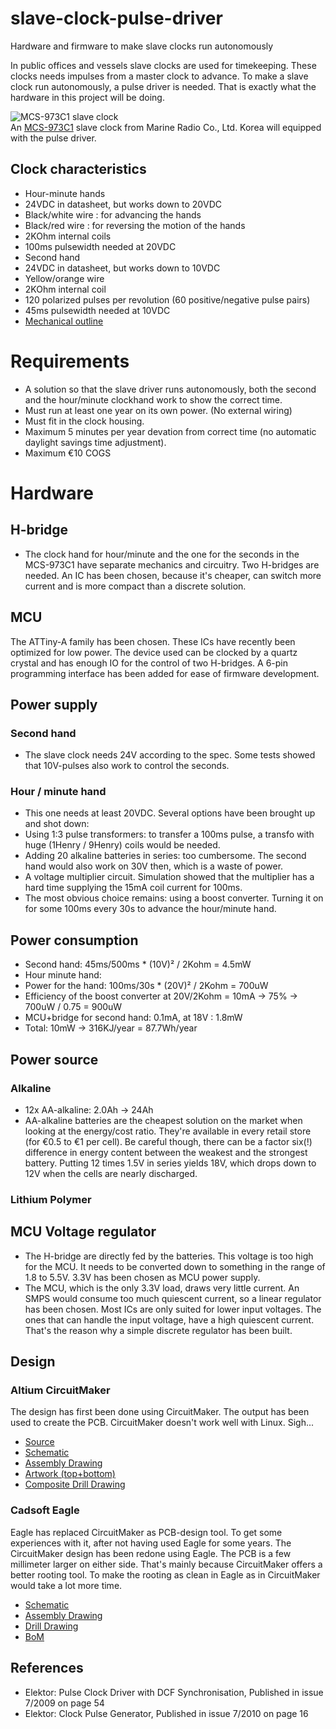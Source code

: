 # slave-clock-pulse-driver
Hardware and firmware to make slave clocks run autonomously

In public offices and vessels slave clocks are used for timekeeping.  These clocks needs impulses from a master clock to advance.  To make a slave clock run autonomously, a pulse driver is needed.  That is exactly what the hardware in this project will be doing.

![MCS-973C1 slave clock](http://mrckorea.com/data/image/MCS_973C1.gif)  
An [MCS-973C1](http://mrckorea.com/element_desc.php?tar=80) slave clock from Marine Radio Co., Ltd. Korea will equipped with the pulse driver.

## Clock characteristics
* Hour-minute hands
 * 24VDC in datasheet, but works down to 20VDC
 * Black/white wire : for advancing the hands
 * Black/red wire : for reversing the motion of the hands
 * 2KOhm internal coils
 * 100ms pulsewidth needed at 20VDC
* Second hand
 * 24VDC in datasheet, but works down to 10VDC
 * Yellow/orange wire
 * 2KOhm internal coil
 * 120 polarized pulses per revolution (60 positive/negative pulse pairs)
 * 45ms pulsewidth needed at 10VDC
* [Mechanical outline](https://drive.google.com/open?id=0B5_mAlpV8IjvREx5TzVrbXhkbFU) 

# Requirements
* A solution so that the slave driver runs autonomously, both the second and the hour/minute clockhand work to show the correct time.
* Must run at least one year on its own power. (No external wiring)
* Must fit in the clock housing.
* Maximum 5 minutes per year devation from correct time (no automatic daylight savings time adjustment).
* Maximum €10 COGS 

# Hardware

## H-bridge
* The clock hand for hour/minute and the one for the seconds in the MCS-973C1 have separate mechanics and circuitry.  Two H-bridges are needed.  An IC has been chosen, because it's cheaper, can switch more current and is more compact than a discrete solution.

## MCU
The ATTiny-A family has been chosen.  These ICs have recently been optimized for low power.  The device used can be clocked by a quartz crystal and has enough IO for the control of two H-bridges.  A 6-pin programming interface has been added for ease of firmware development.

## Power supply
### Second hand
* The slave clock needs 24V according to the spec.  Some tests showed that 10V-pulses also work to control the seconds.  

### Hour / minute hand
* This one needs at least 20VDC.  Several options have been brought up and shot down:
 * Using 1:3 pulse transformers: to transfer a 100ms pulse, a transfo with huge (1Henry / 9Henry) coils would be needed.
 * Adding 20 alkaline batteries in series: too cumbersome.  The second hand would also work on 30V then, which is a waste of power.
 * A voltage multiplier circuit.  Simulation showed that the multiplier has a hard time supplying the 15mA coil current for 100ms.
* The most obvious choice remains: using a boost converter.  Turning it on for some 100ms every 30s to advance the hour/minute hand.

## Power consumption
* Second hand: 45ms/500ms * (10V)² / 2Kohm = 4.5mW
* Hour minute hand: 
 * Power for the hand: 100ms/30s * (20V)² / 2Kohm = 700uW
 * Efficiency of the boost converter at 20V/2Kohm = 10mA -> 75% -> 700uW / 0.75 = 900uW
* MCU+bridge for second hand: 0.1mA, at 18V : 1.8mW
* Total: 10mW -> 316KJ/year = 87.7Wh/year

## Power source
### Alkaline
* 12x AA-alkaline: 2.0Ah -> 24Ah 
* AA-alkaline batteries are the cheapest solution on the market when looking at the energy/cost ratio.  They're available in every retail store (for €0.5 to €1 per cell).  Be careful though, there can be a factor six(!) difference in energy content between the weakest and the strongest battery.  Putting 12 times 1.5V in series yields 18V, which drops down to 12V when the cells are nearly discharged. 
### Lithium Polymer


## MCU Voltage regulator
* The H-bridge are directly fed by the batteries.  This voltage is too high for the MCU.  It needs to be converted down to something in the range of 1.8 to 5.5V.  3.3V has been chosen as MCU power supply.  
* The MCU, which is the only 3.3V load, draws very little current.  An SMPS would consume too much quiescent current, so a linear regulator has been chosen.  Most ICs are only suited for lower input voltages. The ones that can handle the input voltage, have a high quiescent current.  That's the reason why a simple discrete regulator has been built.

## Design
### Altium CircuitMaker
The design has first been done using CircuitMaker.  The output has been used to create the PCB.
CircuitMaker doesn't work well with Linux. Sigh...
* [Source](http://workspace.circuitmaker.com/Projects/Details/christoph-tack-2/slave-clock-pulse-driver)
* [Schematic](https://drive.google.com/open?id=0B5_mAlpV8IjvYlV4cXJxeVFJTjA)
* [Assembly Drawing](https://drive.google.com/open?id=0B5_mAlpV8IjvdDkxQ2o4Ui1RU00)
* [Artwork (top+bottom)](https://drive.google.com/open?id=0B5_mAlpV8IjvQ2ZOMHNUalFBZUk)
* [Composite Drill Drawing](https://drive.google.com/open?id=0B5_mAlpV8IjvZzFoUnFnN1lVMmc)

### Cadsoft Eagle
Eagle has replaced CircuitMaker as PCB-design tool.  To get some experiences with it, after not having used Eagle for some years.  The CircuitMaker design has been redone using Eagle.  The PCB is a few millimeter larger on either side.  That's mainly because CircuitMaker offers a better rooting tool.  To make the rooting as clean in Eagle as in CircuitMaker would take a lot more time. 
* [Schematic](https://drive.google.com/open?id=0B5_mAlpV8IjveDVlTkxTdXo0UnM)
* [Assembly Drawing](https://drive.google.com/open?id=0B5_mAlpV8IjvZDBnVzdXODJWY3c)
* [Drill Drawing](https://drive.google.com/open?id=0B5_mAlpV8IjvRWVYZmUyM1Z2T3c)
* [BoM](https://drive.google.com/open?id=0B5_mAlpV8IjvZDcycURHQnUzTzA)

## References
* Elektor: Pulse Clock Driver with DCF Synchronisation, Published in issue 7/2009 on page 54
* Elektor: Clock Pulse Generator, Published in issue 7/2010 on page 16

